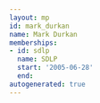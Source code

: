 ```yaml
---
layout: mp
id: mark_durkan
name: Mark Durkan
memberships:
- id: sdlp
  name: SDLP
  start: '2005-06-28'
  end: 
autogenerated: true
---
```

